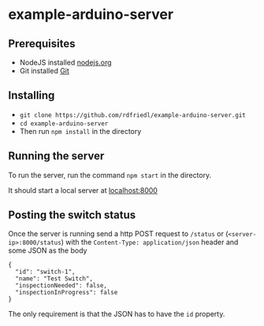 # example-arduino-server

## Prerequisites
 - NodeJS installed [nodejs.org](https://nodejs.org)
 - Git installed [Git](https://git-scm.com/)

## Installing

 - `git clone https://github.com/rdfriedl/example-arduino-server.git`
 - `cd example-arduino-server`
 - Then run `npm install` in the directory

## Running the server

To run the server, run the command `npm start` in the directory.

It should start a local server at [localhost:8000](http://localhost:8000)

## Posting the switch status

Once the server is running send a http POST request to `/status` or (`<server-ip>:8000/status`) with the `Content-Type: application/json` header and some JSON as the body
```
{
  "id": "switch-1",
  "name": "Test Switch",
  "inspectionNeeded": false,
  "inspectionInProgress": false
}
```
The only requirement is that the JSON has to have the `id` property.
